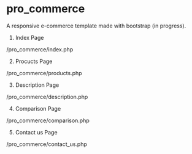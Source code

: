 # pro_commerce

A responsive e-commerce template made with bootstrap (in progress).



1. Index Page

/pro_commerce/index.php

2. Procucts Page

/pro_commerce/products.php

3. Description Page

/pro_commerce/description.php

4. Comparison Page

/pro_commerce/comparison.php

5. Contact us Page

/pro_commerce/contact_us.php
